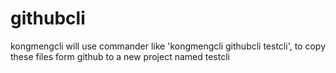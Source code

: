 # githubcli
kongmengcli will use commander like 'kongmengcli githubcli testcli', to copy these files form github to a new project named testcli
